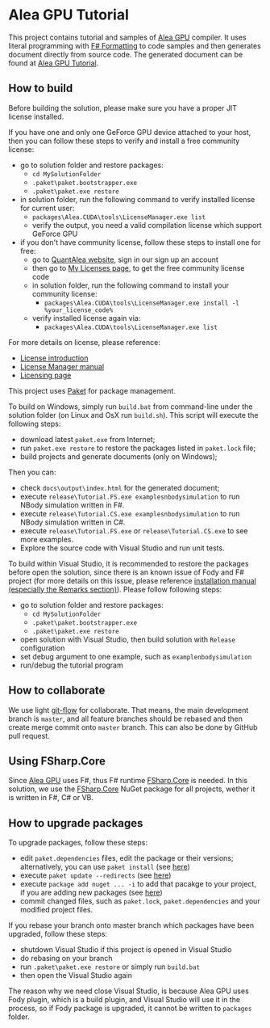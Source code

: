 # Alea GPU Tutorial

This project contains tutorial and samples of [Alea GPU](http://quantalea.com) compiler. It uses literal programming with [F# Formatting](http://tpetricek.github.io/FSharp.Formatting/) to code samples and then generates document directly from source code. The generated document can be found at [Alea GPU Tutorial](http://quantalea.com/static/app/tutorial/index.html).

## How to build

Before building the solution, please make sure you have a proper JIT license installed.

If you have one and only one GeForce GPU device attached to your host, then you can follow these steps to verify and install a free community license:

- go to solution folder and restore packages:
  - `cd MySolutionFolder`
  - `.paket\paket.bootstrapper.exe`
  - `.paket\paket.exe restore`
- in solution folder, run the following command to verify installed license for current user:
  - `packages\Alea.CUDA\tools\LicenseManager.exe list`
  - verify the output, you need a valid compilation license which support GeForce GPU
- if you don't have community license, follow these steps to install one for free:
  - go to [QuantAlea website](http://quantalea.com/accounts/login/), sign in our sign up an account
  - then go to [My Licenses page](http://quantalea.com/licenses/), to get the free community license code
  - in solution folder, run the following command to install your community license:
    - `packages\Alea.CUDA\tools\LicenseManager.exe install -l %your_license_code%`
  - verify installed license again via:
    - `packages\Alea.CUDA\tools\LicenseManager.exe list`

For more details on license, please reference:

- [License introduction](http://quantalea.com/static/app/tutorial/quick_start/licensing_and_deployment.html)
- [License Manager manual](http://quantalea.com/static/app/manual/compilation-license_manager.html)
- [Licensing page](http://quantalea.com/licensing/)

This project uses [Paket](http://fsprojects.github.io/Paket/) for package management.

To build on Windows, simply run `build.bat` from command-line under the solution folder (on Linux and OsX run `build.sh`). This script will execute the following steps:

- download latest `paket.exe` from Internet;
- run `paket.exe restore` to restore the packages listed in `paket.lock` file;
- build projects and generate documents (only on Windows);

Then you can:

- check `docs\output\index.html` for the generated document;
- execute `release\Tutorial.FS.exe examplesnbodysimulation` to run NBody simulation written in F#.
- execute `release\Tutorial.CS.exe examplesnbodysimulation` to run NBody simulation written in C#.
- execute `release\Tutorial.FS.exe` or `release\Tutorial.CS.exe` to see more examples.
- Explore the source code with Visual Studio and run unit tests.

To build within Visual Studio, it is recommended to restore the packages before open the solution, since there is an known issue of Fody and F# project (for more details on this issue, please reference [installation manual (especially the Remarks section)](http://quantalea.com/static/app/manual/compilation-installation.html)). Please follow following steps:

- go to solution folder and restore packages:
  - `cd MySolutionFolder`
  - `.paket\paket.bootstrapper.exe`
  - `.paket\paket.exe restore`
- open solution with Visual Studio, then build solution with `Release` configuration
- set debug argument to one example, such as `examplenbodysimulation`
- run/debug the tutorial program

## How to collaborate

We use light [git-flow](https://www.atlassian.com/git/tutorials/comparing-workflows/gitflow-workflow) for collaborate. That means, the main development branch is `master`, and all feature branches should be rebased and then create merge commit onto `master` branch. This can also be done by GitHub pull request.

## Using FSharp.Core

Since [Alea GPU](http://quantalea.com) uses F#, thus F# runtime [FSharp.Core](http://www.nuget.org/packages/FSharp.Core/) is needed. In this solution, we use the [FSharp.Core](http://www.nuget.org/packages/FSharp.Core/) NuGet package for all projects, wether it is written in F#, C# or VB.

## How to upgrade packages

To upgrade packages, follow these steps:

- edit `paket.dependencies` files, edit the package or their versions; alternatively, you can use `paket install` (see [here](http://fsprojects.github.io/Paket/paket-install.html))
- execute `paket update --redirects` (see [here](http://fsprojects.github.io/Paket/paket-update.html))
- execute `package add nuget ... -i` to add that pacakge to your project, if you are adding new packages (see [here](http://fsprojects.github.io/Paket/paket-add.html))
- commit changed files, such as `paket.lock`, `paket.dependencies` and your modified project files.

If you rebase your branch onto master branch which packages have been upgraded, follow these steps:

- shutdown Visual Studio if this project is opened in Visual Studio
- do rebasing on your branch
- run `.paket\paket.exe restore` or simply run `build.bat`
- then open the Visual Studio again

The reason why we need close Visual Studio, is because Alea GPU uses Fody plugin, which is a build plugin, and Visual Studio will use it in the process, so if Fody package is upgraded, it cannot be written to `packages` folder.

